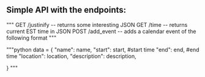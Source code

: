 Simple API with the endpoints:
----
"""
GET /justinify -- returns some interesting JSON
GET /time -- returns current EST time in JSON
POST /add_event -- adds a calendar event of the following format
"""

"""python
data = {
	"name": name,
	"start": start, 		 #start time
	"end": end,				 #end time
	"location": location,
	"description": description,

}
"""
